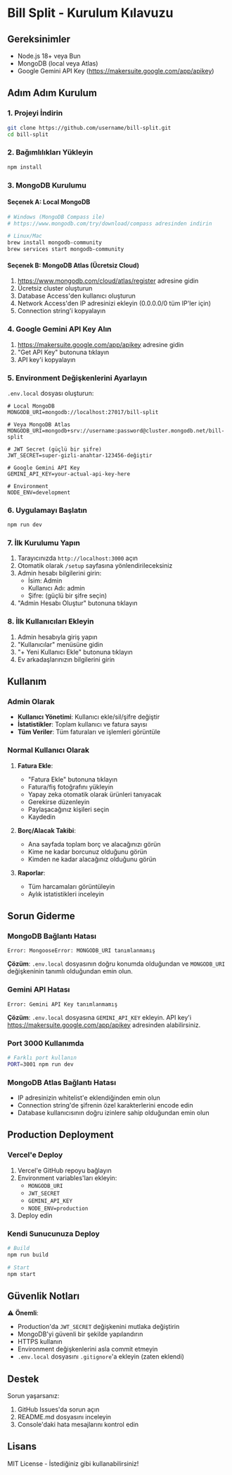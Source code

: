 # Bill Split - Kurulum Kılavuzu

## Gereksinimler

- Node.js 18+ veya Bun
- MongoDB (local veya Atlas)
- Google Gemini API Key (https://makersuite.google.com/app/apikey)

## Adım Adım Kurulum

### 1. Projeyi İndirin
```bash
git clone https://github.com/username/bill-split.git
cd bill-split
```

### 2. Bağımlılıkları Yükleyin
```bash
npm install
```

### 3. MongoDB Kurulumu

#### Seçenek A: Local MongoDB
```bash
# Windows (MongoDB Compass ile)
# https://www.mongodb.com/try/download/compass adresinden indirin

# Linux/Mac
brew install mongodb-community
brew services start mongodb-community
```

#### Seçenek B: MongoDB Atlas (Ücretsiz Cloud)
1. https://www.mongodb.com/cloud/atlas/register adresine gidin
2. Ücretsiz cluster oluşturun
3. Database Access'den kullanıcı oluşturun
4. Network Access'den IP adresinizi ekleyin (0.0.0.0/0 tüm IP'ler için)
5. Connection string'i kopyalayın

### 4. Google Gemini API Key Alın
1. https://makersuite.google.com/app/apikey adresine gidin
2. "Get API Key" butonuna tıklayın
3. API key'i kopyalayın

### 5. Environment Değişkenlerini Ayarlayın

`.env.local` dosyası oluşturun:

```env
# Local MongoDB
MONGODB_URI=mongodb://localhost:27017/bill-split

# Veya MongoDB Atlas
MONGODB_URI=mongodb+srv://username:password@cluster.mongodb.net/bill-split

# JWT Secret (güçlü bir şifre)
JWT_SECRET=super-gizli-anahtar-123456-değiştir

# Google Gemini API Key
GEMINI_API_KEY=your-actual-api-key-here

# Environment
NODE_ENV=development
```

### 6. Uygulamayı Başlatın
```bash
npm run dev
```

### 7. İlk Kurulumu Yapın
1. Tarayıcınızda `http://localhost:3000` açın
2. Otomatik olarak `/setup` sayfasına yönlendirileceksiniz
3. Admin hesabı bilgilerini girin:
   - İsim: Admin
   - Kullanıcı Adı: admin
   - Şifre: (güçlü bir şifre seçin)
4. "Admin Hesabı Oluştur" butonuna tıklayın

### 8. İlk Kullanıcıları Ekleyin
1. Admin hesabıyla giriş yapın
2. "Kullanıcılar" menüsüne gidin
3. "+ Yeni Kullanıcı Ekle" butonuna tıklayın
4. Ev arkadaşlarınızın bilgilerini girin

## Kullanım

### Admin Olarak
- **Kullanıcı Yönetimi**: Kullanıcı ekle/sil/şifre değiştir
- **İstatistikler**: Toplam kullanıcı ve fatura sayısı
- **Tüm Veriler**: Tüm faturaları ve işlemleri görüntüle

### Normal Kullanıcı Olarak
1. **Fatura Ekle**:
   - "Fatura Ekle" butonuna tıklayın
   - Fatura/fiş fotoğrafını yükleyin
   - Yapay zeka otomatik olarak ürünleri tanıyacak
   - Gerekirse düzenleyin
   - Paylaşacağınız kişileri seçin
   - Kaydedin

2. **Borç/Alacak Takibi**:
   - Ana sayfada toplam borç ve alacağınızı görün
   - Kime ne kadar borcunuz olduğunu görün
   - Kimden ne kadar alacağınız olduğunu görün

3. **Raporlar**:
   - Tüm harcamaları görüntüleyin
   - Aylık istatistikleri inceleyin

## Sorun Giderme

### MongoDB Bağlantı Hatası
```
Error: MongooseError: MONGODB_URI tanımlanmamış
```
**Çözüm**: `.env.local` dosyasının doğru konumda olduğundan ve `MONGODB_URI` değişkeninin tanımlı olduğundan emin olun.

### Gemini API Hatası
```
Error: Gemini API Key tanımlanmamış
```
**Çözüm**: `.env.local` dosyasına `GEMINI_API_KEY` ekleyin. API key'i https://makersuite.google.com/app/apikey adresinden alabilirsiniz.

### Port 3000 Kullanımda
```bash
# Farklı port kullanın
PORT=3001 npm run dev
```

### MongoDB Atlas Bağlantı Hatası
- IP adresinizin whitelist'e eklendiğinden emin olun
- Connection string'de şifrenin özel karakterlerini encode edin
- Database kullanıcısının doğru izinlere sahip olduğundan emin olun

## Production Deployment

### Vercel'e Deploy
1. Vercel'e GitHub repoyu bağlayın
2. Environment variables'ları ekleyin:
   - `MONGODB_URI`
   - `JWT_SECRET`
   - `GEMINI_API_KEY`
   - `NODE_ENV=production`
3. Deploy edin

### Kendi Sunucunuza Deploy
```bash
# Build
npm run build

# Start
npm start
```

## Güvenlik Notları

⚠️ **Önemli**:
- Production'da `JWT_SECRET` değişkenini mutlaka değiştirin
- MongoDB'yi güvenli bir şekilde yapılandırın
- HTTPS kullanın
- Environment değişkenlerini asla commit etmeyin
- `.env.local` dosyasını `.gitignore`'a ekleyin (zaten eklendi)

## Destek

Sorun yaşarsanız:
1. GitHub Issues'da sorun açın
2. README.md dosyasını inceleyin
3. Console'daki hata mesajlarını kontrol edin

## Lisans

MIT License - İstediğiniz gibi kullanabilirsiniz!
